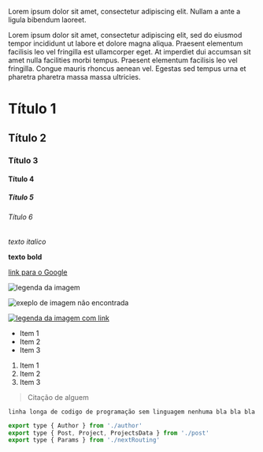 Lorem ipsum dolor sit amet, consectetur adipiscing elit. Nullam a ante a ligula bibendum laoreet.

Lorem ipsum dolor sit amet, consectetur adipiscing elit, sed do eiusmod tempor incididunt ut labore et dolore magna aliqua. Praesent elementum facilisis leo vel fringilla est ullamcorper eget. At imperdiet dui accumsan sit amet nulla facilities morbi tempus. Praesent elementum facilisis leo vel fringilla. Congue mauris rhoncus aenean vel. Egestas sed tempus urna et pharetra pharetra massa massa ultricies.

# Título 1 

## Título 2

### Título 3

#### Título 4

##### Título 5

###### Título 6

*texto italico*

**texto bold**

[link para o Google](https://google.com)

![legenda da imagem](../posts/hello-world/cover.jpeg)

![exeplo de imagem não encontrada](./)

[![legenda da imagem com link](../posts/hello-world/cover.jpeg)](https://google.com)

* Item 1 
* Item 2
* Item 3

1. Item 1
2. Item 2
3. Item 3

> Citação de alguem

`linha longa de codigo de programação sem linguagem nenhuma bla bla bla`

```javascript
export type { Author } from './author'
export type { Post, Project, ProjectsData } from './post'
export type { Params } from './nextRouting'
```